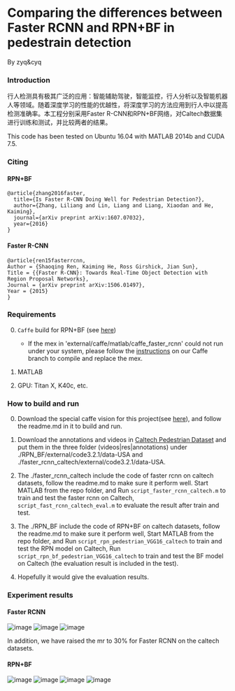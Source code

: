 # Comparing the differences between Faster RCNN and RPN+BF in pedestrain detection

By zyq&cyq

### Introduction

行人检测具有极其广泛的应用：智能辅助驾驶，智能监控，行人分析以及智能机器人等领域。随着深度学习的性能的优越性，将深度学习的方法应用到行人中以提高检测准确率。本工程分别采用Faster R-CNN和RPN+BF网络，对Caltech数据集进行训练和测试，并比较两者的结果。

This code has been tested on Ubuntu 16.04 with MATLAB 2014b and CUDA 7.5.

### Citing 

#### RPN+BF

    @article{zhang2016faster,
      title={Is Faster R-CNN Doing Well for Pedestrian Detection?},
      author={Zhang, Liliang and Lin, Liang and Liang, Xiaodan and He, Kaiming},
      journal={arXiv preprint arXiv:1607.07032},
      year={2016}
    }
    
#### Faster R-CNN

    @article{ren15fasterrcnn,
    Author = {Shaoqing Ren, Kaiming He, Ross Girshick, Jian Sun},
    Title = {{Faster R-CNN}: Towards Real-Time Object Detection with Region Proposal Networks},
    Journal = {arXiv preprint arXiv:1506.01497},
    Year = {2015}
    }

### Requirements

0. `Caffe` build for RPN+BF (see [here](https://github.com/zhangliliang/caffe/tree/RPN_BF))
    - If the mex in 'external/caffe/matlab/caffe_faster_rcnn' could not run under your system, please follow the [instructions](https://github.com/zhangliliang/caffe/tree/RPN_BF) on our Caffe branch to compile and replace the mex.

0. MATLAB

0. GPU: Titan X, K40c, etc.

### How to build and run

0. Download the special caffe vision for this project(see [here](https://github.com/zhangliliang/caffe/tree/RPN_BF)), and follow the readme.md in it to build and run.

0. Download the annotations and videos in [Caltech Pedestrian Dataset](http://www.vision.caltech.edu/Image_Datasets/CaltechPedestrians/datasets/USA/) and put them in the three folder (videos|res|annotations) under ./RPN_BF/external/code3.2.1/data-USA and ./faster_rcnn_caltech/external/code3.2.1/data-USA.

0. The ./faster_rcnn_caltech include the code of faster rcnn on caltech datasets, follow the readme.md to make sure it perform well. Start MATLAB from the repo folder, and Run `script_faster_rcnn_caltech.m` to train and test the faster rcnn on Caltech, `script_fast_rcnn_caltech_eval.m` to evaluate the result after train and test.

0. The ./RPN_BF include the code of RPN+BF on caltech datasets, follow the readme.md to make sure it perform well, Start MATLAB from the repo folder, and Run `script_rpn_pedestrian_VGG16_caltech` to train and test the RPN model on Caltech, Run `script_rpn_bf_pedestrian_VGG16_caltech` to train and test the BF model on Caltech (the evaluation result is included in the test).

0. Hopefully it would give the evaluation results.  

### Experiment results

#### Faster RCNN

![image](https://github.com/changyq12/pedestrain_detection/raw/master/screenshots/FRCN/ped2.jpg)
![image](https://github.com/changyq12/pedestrain_detection/raw/master/screenshots/FRCN/ped3.jpg)
![image](https://github.com/changyq12/pedestrain_detection/raw/master/screenshots/FRCN/faster-rcnn-stage2.jpg)

In addition, we have raised the mr to 30% for Faster RCNN on the caltech datasets.

#### RPN+BF

![image](https://github.com/changyq12/pedestrain_detection/raw/master/screenshots/RPNBF/ped.jpg)
![image](https://github.com/changyq12/pedestrain_detection/raw/master/screenshots/RPNBF/ped3.jpg)
![image](https://github.com/changyq12/pedestrain_detection/raw/master/screenshots/RPNBF/rpn.jpg)
![image](https://github.com/changyq12/pedestrain_detection/raw/master/screenshots/RPNBF/rpn_bf.jpg)





